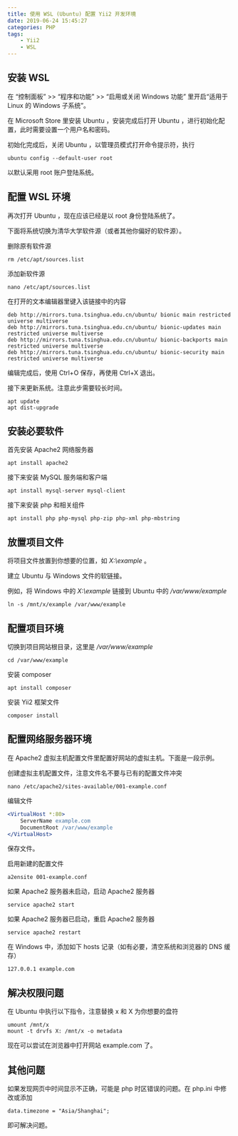 ```yaml
---
title: 使用 WSL (Ubuntu) 配置 Yii2 开发环境
date: 2019-06-24 15:45:27
categories: PHP
tags:
    - Yii2
    - WSL
---
```

## 安装 WSL

在 “控制面板” >> “程序和功能” >> “启用或关闭 Windows 功能” 里开启“适用于 Linux 的 Windows 子系统”。

在 Microsoft Store 里安装 Ubuntu ，安装完成后打开 Ubuntu ，进行初始化配置，此时需要设置一个用户名和密码。

初始化完成后，关闭 Ubuntu ，以管理员模式打开命令提示符，执行

```
ubuntu config --default-user root
```

以默认采用 root 账户登陆系统。

## 配置 WSL 环境

再次打开 Ubuntu ，现在应该已经是以 root 身份登陆系统了。

下面将系统切换为清华大学软件源（或者其他你偏好的软件源）。

删除原有软件源

```
rm /etc/apt/sources.list
```

添加新软件源

```
nano /etc/apt/sources.list
```

在打开的文本编辑器里键入该链接中的内容

```
deb http://mirrors.tuna.tsinghua.edu.cn/ubuntu/ bionic main restricted universe multiverse
deb http://mirrors.tuna.tsinghua.edu.cn/ubuntu/ bionic-updates main restricted universe multiverse
deb http://mirrors.tuna.tsinghua.edu.cn/ubuntu/ bionic-backports main restricted universe multiverse
deb http://mirrors.tuna.tsinghua.edu.cn/ubuntu/ bionic-security main restricted universe multiverse
```

编辑完成后，使用 Ctrl+O 保存，再使用 Ctrl+X 退出。

接下来更新系统。注意此步需要较长时间。

```
apt update
apt dist-upgrade
```

## 安装必要软件

首先安装 Apache2 网络服务器

```
apt install apache2
```

接下来安装 MySQL 服务端和客户端

```
apt install mysql-server mysql-client
```

接下来安装 php 和相关组件

```
apt install php php-mysql php-zip php-xml php-mbstring
```

## 放置项目文件

将项目文件放置到你想要的位置，如 *X:\example* 。

建立 Ubuntu 与 Windows 文件的软链接。

例如，将 Windows 中的 *X:\example* 链接到 Ubuntu 中的 */var/www/example*

```
ln -s /mnt/x/example /var/www/example
```

## 配置项目环境

切换到项目网站根目录，这里是 */var/www/example*

```
cd /var/www/example
```

安装 composer

```
apt install composer
```

安装 Yii2 框架文件

```
composer install
```

## 配置网络服务器环境

在 Apache2 虚拟主机配置文件里配置好网站的虚拟主机。下面是一段示例。

创建虚拟主机配置文件，注意文件名不要与已有的配置文件冲突

```
nano /etc/apache2/sites-available/001-example.conf
```

编辑文件

```apache
<VirtualHost *:80>
    ServerName example.com
    DocumentRoot /var/www/example
</VirtualHost>
```

保存文件。

启用新建的配置文件

```
a2ensite 001-example.conf
```

如果 Apache2 服务器未启动，启动 Apache2 服务器

```
service apache2 start
```

如果 Apache2 服务器已启动，重启 Apache2 服务器

```
service apache2 restart
```

在 Windows 中，添加如下 hosts 记录（如有必要，清空系统和浏览器的 DNS 缓存）

```
127.0.0.1 example.com
```

## 解决权限问题

在 Ubuntu 中执行以下指令，注意替换 x 和 X 为你想要的盘符

```
umount /mnt/x
mount -t drvfs X: /mnt/x -o metadata
```

现在可以尝试在浏览器中打开网站 example.com 了。

## 其他问题

如果发现网页中时间显示不正确，可能是 php 时区错误的问题。在 php.ini 中修改或添加

```
data.timezone = "Asia/Shanghai";
```

即可解决问题。
